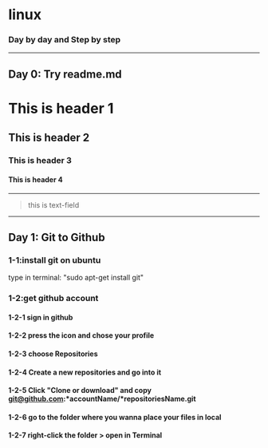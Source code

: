 # linux
### Day by day and Step by step
---
## Day 0: Try readme.md
# This is header 1
## This is header 2
### This is header 3
#### This is header 4
---
> this is text-field
---
## Day 1: Git to Github ##
### 1-1:install git on ubuntu
type in terminal: "sudo apt-get install git"
### 1-2:get github account 
#### 1-2-1 sign in github 
#### 1-2-2 press the icon and chose your profile
#### 1-2-3 choose Repositories 
#### 1-2-4 Create a new repositories and go into it
#### 1-2-5 Click "Clone or download" and copy git@github.com:*accountName/*repositoriesName.git
#### 1-2-6 go to the folder where you wanna place your files in local
#### 1-2-7 right-click the folder > open in Terminal

